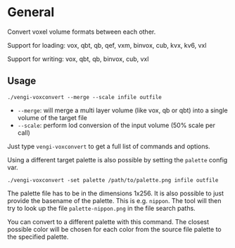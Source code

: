 # General

Convert voxel volume formats between each other.

Support for loading: vox, qbt, qb, qef, vxm, binvox, cub, kvx, kv6, vxl

Support for writing: vox, qbt, qb, binvox, cub, vxl

## Usage

`./vengi-voxconvert --merge --scale infile outfile`

* `--merge`: will merge a multi layer volume (like vox, qb or qbt) into a single volume of the target file
* `--scale`: perform lod conversion of the input volume (50% scale per call)

Just type `vengi-voxconvert` to get a full list of commands and options.

Using a different target palette is also possible by setting the `palette` config var.

`./vengi-voxconvert -set palette /path/to/palette.png infile outfile`

The palette file has to be in the dimensions 1x256. It is also possible to just provide the basename of the palette.
This is e.g. `nippon`. The tool will then try to look up the file `palette-nippon.png` in the file search paths.

You can convert to a different palette with this command. The closest possible color will be chosen for each
color from the source file palette to the specified palette.
